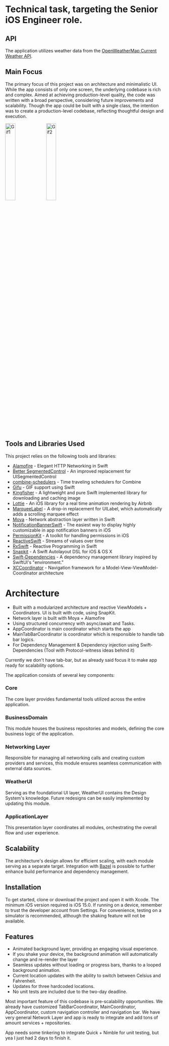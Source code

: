 # Technical task, targeting the Senior iOS Engineer role.
## API

The application utilizes weather data from the [OpenWeatherMap Current Weather API](https://openweathermap.org/current).

## Main Focus

The primary focus of this project was on architecture and minimalistic UI. While the app consists of only one screen, the underlying 
codebase is rich and complex. Aimed at achieving production-level quality, the code was written with a broad perspective, considering future 
improvements and scalability. Though the app could be built with a single class, the intention was to create a production-level codebase, 
reflecting thoughtful design and execution.

<p align="left">
  <img src="https://github.com/tornikegomareli/WeatherIdeoDigital/blob/main/Images/gif1.gif" alt="Gif1" width="25%" />
  <img src="https://github.com/tornikegomareli/WeatherIdeoDigital/blob/main/Images/gif2.gif" alt="Gif2" width="25%" />
</p>

## Tools and Libraries Used

This project relies on the following tools and libraries:

- [Alamofire](https://github.com/Alamofire/Alamofire) - Elegant HTTP Networking in Swift
- [Better SegmentedControl](https://github.com/gmarm/BetterSegmentedControl) - An improved replacement for UISegmentedControl
- [combine-schedulers](https://github.com/pointfreeco/combine-schedulers) - Time traveling schedulers for Combine
- [Gifu](https://github.com/kaishin/Gifu) - GIF support using Swift
- [Kingfisher](https://github.com/onevcat/Kingfisher) - A lightweight and pure Swift implemented library for downloading and caching image
- [Lottie](https://github.com/airbnb/lottie-ios) - An iOS library for a real time animation rendering by Airbnb
- [MarqueeLabel](https://github.com/cbpowell/MarqueeLabel) - A drop-in replacement for UILabel, which automatically adds a scrolling marquee effect
- [Moya](https://github.com/Moya/Moya) - Network abstraction layer written in Swift
- [NotificationBannerSwift](https://github.com/Daltron/NotificationBanner) - The easiest way to display highly customizable in app notification banners in iOS
- [PermissionKit](https://github.com/kishikawakatsumi/PermissionKit) - A toolkit for handling permissions in iOS
- [ReactiveSwift](https://github.com/ReactiveCocoa/ReactiveSwift) - Streams of values over time
- [RxSwift](https://github.com/ReactiveX/RxSwift) - Reactive Programming in Swift
- [Snapkit](https://github.com/SnapKit/SnapKit) - A Swift Autolayout DSL for iOS & OS X
- [Swift-Dependencies](https://github.com/pointfreeco/swift-dependencies) - A dependency management library inspired by SwiftUI's "environment."
- [XCCoordinator](https://github.com/quickthyme/XCoordinator) - Navigation framework for a Model-View-ViewModel-Coordinator architecture

# Architecture

- Built with a modularized architecture and reactive ViewModels + Coordinators. UI is built with code, using SnapKit. 
- Network layer is built with Moya + Alamofire
- Using structured concurrency with async/await and Tasks.
- AppCoordinator is main coordinator which starts the app
- MainTabBarCoordinator is coordinator which is responsible to handle tab bar logics.
- For Dependency Management & Dependency injection using Swift-Dependencies (Tool with Protocol-witness ideas behind it) 
  
Currently we don't have tab-bar, but as already said focus it to make app ready for scalability options.

The application consists of several key components:

### Core

The core layer provides fundamental tools utilized across the entire application.

### BusinessDomain

This module houses the business repositories and models, defining the core business logic of the application.

### Networking Layer

Responsible for managing all networking calls and creating custom providers and services, this module ensures seamless communication with external data sources.

### WeatherUI

Serving as the foundational UI layer, WeatherUI contains the Design System's knowledge. Future redesigns can be easily implemented by updating this module.

### ApplicationLayer

This presentation layer coordinates all modules, orchestrating the overall flow and user experience.

## Scalability

The architecture's design allows for efficient scaling, with each module serving as a separate target. Integration with [Bazel](https://github.com/bazelbuild/bazel) is possible to further enhance build performance and dependency management.

## Installation

To get started, clone or download the project and open it with Xcode. The minimum iOS version required is iOS 15.0. If running on a device, remember to trust the developer account from Settings. For convenience, testing on a simulator is recommended, although the shaking feature will not be available.

## Features

- Animated background layer, providing an engaging visual experience.
- If you shake your device, the background animation will automatically change and re-render the layer
- Seamless updates without loading or progress bars, thanks to a looped background animation.
- Current location updates with the ability to switch between Celsius and Fahrenheit.
- Updates for three hardcoded locations.
- No unit tests are included due to the two-day deadline.

Most important feature of this codebase is pre-scalability opportunities. 
We already have customized TabBarCoordinator, MainCoordinator, AppCoordinator, custom navigation controller and navigation bar.
We have very general Network Layer and app is ready to integrate and add tons of amount services + repositories. 

App needs some tinkering to integrate Quick + Nimble for unit testing, but yea I just had 2 days to finish it.
